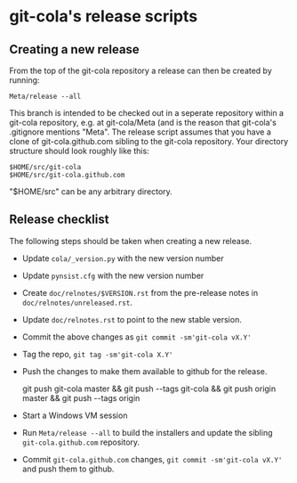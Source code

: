 git-cola's release scripts
==========================

Creating a new release
----------------------
From the top of the git-cola repository a release can then be created by
running:

	Meta/release --all

This branch is intended to be checked out in a seperate repository within a
git-cola repository, e.g. at git-cola/Meta (and is the reason that git-cola's
.gitignore mentions "Meta".  The release script assumes that you have a clone
of git-cola.github.com sibling to the git-cola repository.  Your directory
structure should look roughly like this:

	$HOME/src/git-cola
	$HOME/src/git-cola.github.com

"$HOME/src" can be any arbitrary directory.

Release checklist
-----------------
The following steps should be taken when creating a new release.

* Update `cola/_version.py` with the new version number

* Update `pynsist.cfg` with the new version number

* Create `doc/relnotes/$VERSION.rst` from the pre-release notes in
  `doc/relnotes/unreleased.rst`.

* Update `doc/relnotes.rst` to point to the new stable version.

* Commit the above changes as `git commit -sm'git-cola vX.Y'`

* Tag the repo, `git tag -sm'git-cola X.Y'`

* Push the changes to make them available to github for the release.

    git push git-cola master &&
    git push --tags git-cola &&
    git push origin master &&
    git push --tags origin

* Start a Windows VM session

* Run `Meta/release --all` to build the installers and update
  the sibling `git-cola.github.com` repository.

* Commit `git-cola.github.com` changes, `git commit -sm'git-cola vX.Y'`
  and push them to github.
